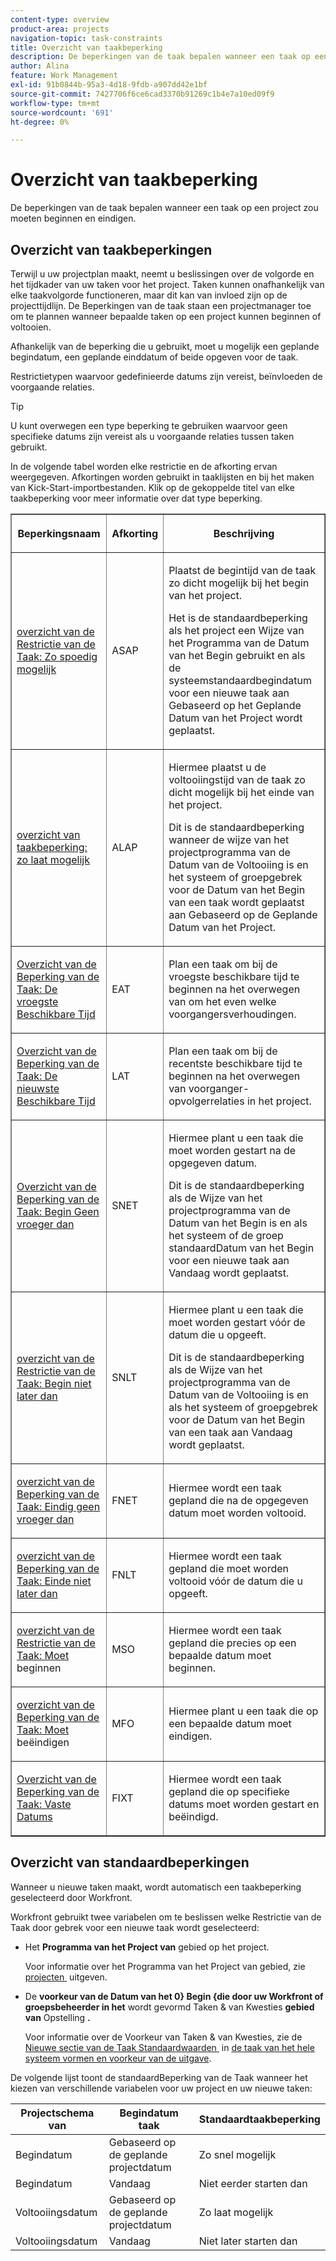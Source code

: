 ```yaml
---
content-type: overview
product-area: projects
navigation-topic: task-constraints
title: Overzicht van taakbeperking
description: De beperkingen van de taak bepalen wanneer een taak op een project zou moeten beginnen en eindigen.
author: Alina
feature: Work Management
exl-id: 91b0844b-95a3-4d18-9fdb-a907dd42e1bf
source-git-commit: 7427706f6ce6cad3370b91269c1b4e7a10ed09f9
workflow-type: tm+mt
source-wordcount: '691'
ht-degree: 0%

---
```


# Overzicht van taakbeperking

<!-- Audited: 12/2023 -->

De beperkingen van de taak bepalen wanneer een taak op een project zou moeten beginnen en eindigen.

## Overzicht van taakbeperkingen

Terwijl u uw projectplan maakt, neemt u beslissingen over de volgorde en het tijdkader van uw taken voor het project. Taken kunnen onafhankelijk van elke taakvolgorde functioneren, maar dit kan van invloed zijn op de projecttijdlijn. De Beperkingen van de taak staan een projectmanager toe om te plannen wanneer bepaalde taken op een project kunnen beginnen of voltooien.

Afhankelijk van de beperking die u gebruikt, moet u mogelijk een geplande begindatum, een geplande einddatum of beide opgeven voor de taak.

Restrictietypen waarvoor gedefinieerde datums zijn vereist, beïnvloeden de voorgaande relaties.

>[!TIP]
>
>U kunt overwegen een type beperking te gebruiken waarvoor geen specifieke datums zijn vereist als u voorgaande relaties tussen taken gebruikt.

In de volgende tabel worden elke restrictie en de afkorting ervan weergegeven. Afkortingen worden gebruikt in taaklijsten en bij het maken van Kick-Start-importbestanden. Klik op de gekoppelde titel van elke taakbeperking voor meer informatie over dat type beperking.

<table border="1" cellspacing="15" cellpadding="1"> 
 <col> 
 <col> 
 <col>
 <thead> 
  <tr> 
   <th> <p><strong> Beperkingsnaam </strong> </p> </th> 
   <th> <p><strong> Afkorting </strong> </p> </th> 
   <th> <p><strong> Beschrijving </strong> </p> </th> 
  </tr> 
 </thead> 
 <tbody> 
  <tr> 
   <td scope="col"> <p><a href="../../../manage-work/tasks/task-constraints/as-soon-as-possible.md" class="MCXref xref"> overzicht van de Restrictie van de Taak: Zo spoedig mogelijk </a> </p> </td> 
   <td scope="col"> <p>ASAP</p> </td>
   <td scope="col"> <p>Plaatst de begintijd van de taak zo dicht mogelijk bij het begin van het project.</p> 
   <p>Het is de standaardbeperking als het project een Wijze van het Programma van de Datum van het Begin gebruikt en als de systeemstandaardbegindatum voor een nieuwe taak aan Gebaseerd op het Geplande Datum van het Project wordt geplaatst. </p>
   </td> 
  </tr> 
  <tr> 
   <td scope="col"> <p><a href="../../../manage-work/tasks/task-constraints/as-late-as-possible.md" class="MCXref xref"> overzicht van taakbeperking: zo laat mogelijk </a> </p> </td> 
   <td scope="col"> <p>ALAP</p> </td> 
   <td scope="col"> <p>Hiermee plaatst u de voltooiingstijd van de taak zo dicht mogelijk bij het einde van het project.</p> 
   <p>Dit is de standaardbeperking wanneer de wijze van het projectprogramma van de Datum van de Voltooiing is en het systeem of groepgebrek voor de Datum van het Begin van een taak wordt geplaatst aan Gebaseerd op de Geplande Datum van het Project. </p>
   </td> 
  </tr> 
  <tr> 
   <td scope="col"> <p><a href="../../../manage-work/tasks/task-constraints/earliest-available-time.md" class="MCXref xref"> Overzicht van de Beperking van de Taak: De vroegste Beschikbare Tijd </a> </p> </td> 
   <td scope="col"> <p>EAT</p> </td> 
 <td scope="col"> <p>Plan een taak om bij de vroegste beschikbare tijd te beginnen na het overwegen van om het even welke voorgangersverhoudingen.</p> </td>
  </tr> 
  <tr> 
   <td scope="col"> <p><a href="../../../manage-work/tasks/task-constraints/latest-available-time.md" class="MCXref xref"> Overzicht van de Beperking van de Taak: De nieuwste Beschikbare Tijd </a> </p> </td> 
   <td scope="col"> <p>LAT</p> </td> 
   <td scope="col"> <p>Plan een taak om bij de recentste beschikbare tijd te beginnen na het overwegen van voorganger-opvolgerrelaties in het project.</p> </td>
  </tr> 
  <tr> 
   <td scope="col"> <p><a href="../../../manage-work/tasks/task-constraints/start-no-earlier-than.md" class="MCXref xref"> Overzicht van de Beperking van de Taak: Begin Geen vroeger dan </a> </p> </td> 
   <td scope="col"> <p>SNET</p> </td> 
   <td scope="col"> <p>Hiermee plant u een taak die moet worden gestart na de opgegeven datum.</p> 
   <p>Dit is de standaardbeperking als de Wijze van het projectprogramma van de Datum van het Begin is en als het systeem of de groep standaardDatum van het Begin voor een nieuwe taak aan Vandaag wordt geplaatst.   </td> 
  </tr> 
  <tr> 
   <td scope="col"> <p><a href="../../../manage-work/tasks/task-constraints/start-no-later-than.md" class="MCXref xref"> overzicht van de Restrictie van de Taak: Begin niet later dan </a> </p> </td> 
   <td scope="col"> <p>SNLT</p> </td> 
   <td scope="col"> <p>Hiermee plant u een taak die moet worden gestart vóór de datum die u opgeeft.</p> 
   <p>Dit is de standaardbeperking als de Wijze van het projectprogramma van de Datum van de Voltooiing is en als het systeem of groepgebrek voor de Datum van het Begin van een taak aan Vandaag wordt geplaatst. 
   </td> 
  </tr> 
  <tr> 
   <td scope="col"> <p><a href="../../../manage-work/tasks/task-constraints/finish-no-earlier-than.md" class="MCXref xref"> overzicht van de Beperking van de Taak: Eindig geen vroeger dan </a> </p> </td> 
   <td scope="col"> <p>FNET</p> </td>
   <td scope="col"> <p>Hiermee wordt een taak gepland die na de opgegeven datum moet worden voltooid.</p> </td> 
  </tr> 
  <tr> 
   <td scope="col"> <p><a href="../../../manage-work/tasks/task-constraints/finish-no-later-than.md" class="MCXref xref"> overzicht van de Beperking van de Taak: Einde niet later dan </a> </p> </td> 
   <td scope="col"> <p>FNLT</p> </td> 
   <td scope="col"> <p>Hiermee wordt een taak gepland die moet worden voltooid vóór de datum die u opgeeft.</p> </td> 
  </tr> 
  <tr> 
   <td> <p><a href="../../../manage-work/tasks/task-constraints/must-start-on.md" class="MCXref xref"> overzicht van de Restrictie van de Taak: Moet </a> beginnen </p> </td> 
   <td scope="col"> <p>MSO</p> </td> 
   <td scope="col"> <p>Hiermee wordt een taak gepland die precies op een bepaalde datum moet beginnen.</p> </td> 
  </tr> 
  <tr> 
   <td> <p><a href="../../../manage-work/tasks/task-constraints/must-finish-on.md" class="MCXref xref"> overzicht van de Beperking van de Taak: Moet </a> beëindigen </p> </td> 
   <td scope="col"> <p>MFO</p> </td> 
   <td scope="col"> <p>Hiermee plant u een taak die op een bepaalde datum moet eindigen.</p> </td>
  </tr> 
  <tr> 
   <td> <p><a href="../../../manage-work/tasks/task-constraints/fixed-dates.md" class="MCXref xref"> Overzicht van de Beperking van de Taak: Vaste Datums </a> </p> </td> 
   <td> <p>FIXT</p> </td> 
   <td> <p>Hiermee wordt een taak gepland die op specifieke datums moet worden gestart en beëindigd.</p> </td> 
  </tr> 
 </tbody> 
</table>

## Overzicht van standaardbeperkingen

Wanneer u nieuwe taken maakt, wordt automatisch een taakbeperking geselecteerd door Workfront.

Workfront gebruikt twee variabelen om te beslissen welke Restrictie van de Taak door gebrek voor een nieuwe taak wordt geselecteerd:

* Het **Programma van het Project van** gebied op het project.

  Voor informatie over het Programma van het Project van gebied, zie [&#x200B; projecten &#x200B;](../../../manage-work/projects/manage-projects/edit-projects.md) uitgeven.

* De **voorkeur van de Datum van het 0&rbrace; Begin &lbrace;die door uw Workfront of groepsbeheerder in het** wordt gevormd Taken &amp; van Kwesties **gebied van** Opstelling **.**

  Voor informatie over de Voorkeur van Taken &amp; van Kwesties, zie de [&#x200B; Nieuwe sectie van de Taak Standaardwaarden &#x200B;](../../../administration-and-setup/set-up-workfront/configure-system-defaults/set-task-issue-preferences.md#new-task-defaults) in [&#x200B; de taak van het hele systeem vormen en voorkeur van de uitgave &#x200B;](../../../administration-and-setup/set-up-workfront/configure-system-defaults/set-task-issue-preferences.md).

De volgende lijst toont de standaardBeperking van de Taak wanneer het kiezen van verschillende variabelen voor uw project en uw nieuwe taken:

| Projectschema van | Begindatum taak | Standaardtaakbeperking |
|---|---|---|
| Begindatum | Gebaseerd op de geplande projectdatum | Zo snel mogelijk |
| Begindatum | Vandaag | Niet eerder starten dan |
| Voltooiingsdatum | Gebaseerd op de geplande projectdatum | Zo laat mogelijk |
| Voltooiingsdatum | Vandaag | Niet later starten dan |
